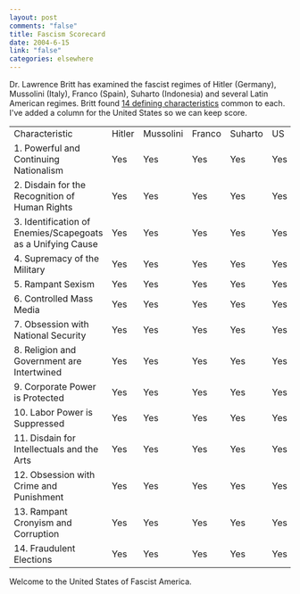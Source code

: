 ```yaml
--- 
layout: post
comments: "false"
title: Fascism Scorecard
date: 2004-6-15
link: "false"
categories: elsewhere
---
```

Dr. Lawrence Britt has examined the fascist regimes of  Hitler (Germany), Mussolini (Italy), Franco (Spain), Suharto (Indonesia)  and several Latin American regimes. Britt found <a href="http://www.rense.com/general37/char.htm" title="Fourteen Defining Characteristics of Fascism">14 defining characteristics</a> common to each. I've added a column for the United States so we can keep score.
<table>
<tr>
<td>Characteristic</td>
<td>Hitler</td>
<td>Mussolini</td>
<td>Franco</td>
<td>Suharto</td>
<td>US</td>
</tr>
<tr>
<td>1. Powerful and Continuing Nationalism</td>
<td>Yes</td>
<td>Yes</td>
<td>Yes</td>
<td>Yes</td>
<td>Yes</td>
</tr>
<tr>
<td>2. Disdain for the Recognition of Human Rights</td>
<td>Yes</td>
<td>Yes</td>
<td>Yes</td>
<td>Yes</td>
<td>Yes</td>
</tr>
<tr>
<td>3. Identification of Enemies/Scapegoats as a Unifying Cause</td>
<td>Yes</td>
<td>Yes</td>
<td>Yes</td>
<td>Yes</td>
<td>Yes</td>
</tr>
<tr>
<td>4. Supremacy of the Military</td>
<td>Yes</td>
<td>Yes</td>
<td>Yes</td>
<td>Yes</td>
<td>Yes</td>
</tr>
<tr>
<td>5. Rampant Sexism</td>
<td>Yes</td>
<td>Yes</td>
<td>Yes</td>
<td>Yes</td>
<td>Yes</td>
</tr>
<tr>
<td>6. Controlled Mass Media</td>
<td>Yes</td>
<td>Yes</td>
<td>Yes</td>
<td>Yes</td>
<td>Yes</td>
</tr>
<tr>
<td>7. Obsession with National Security</td>
<td>Yes</td>
<td>Yes</td>
<td>Yes</td>
<td>Yes</td>
<td>Yes</td>
</tr>
<tr>
<td>8. Religion and Government are Intertwined</td>
<td>Yes</td>
<td>Yes</td>
<td>Yes</td>
<td>Yes</td>
<td>Yes</td>
</tr>
<tr>
<td>9. Corporate Power is Protected</td>
<td>Yes</td>
<td>Yes</td>
<td>Yes</td>
<td>Yes</td>
<td>Yes</td>
</tr>
<tr>
<td>10. Labor Power is Suppressed</td>
<td>Yes</td>
<td>Yes</td>
<td>Yes</td>
<td>Yes</td>
<td>Yes</td>
</tr>
<tr>
<td>11. Disdain for Intellectuals and the Arts</td>
<td>Yes</td>
<td>Yes</td>
<td>Yes</td>
<td>Yes</td>
<td>Yes</td>
</tr>
<tr>
<td>12. Obsession with Crime and Punishment</td>
<td>Yes</td>
<td>Yes</td>
<td>Yes</td>
<td>Yes</td>
<td>Yes</td>
</tr>
<tr>
<td>13. Rampant Cronyism and Corruption</td>
<td>Yes</td>
<td>Yes</td>
<td>Yes</td>
<td>Yes</td>
<td>Yes</td>
</tr>
<tr>
<td>14. Fraudulent Elections</td>
<td>Yes</td>
<td>Yes</td>
<td>Yes</td>
<td>Yes</td>
<td>Yes</td>
</tr>
</table>
Welcome to the United States of Fascist America.
